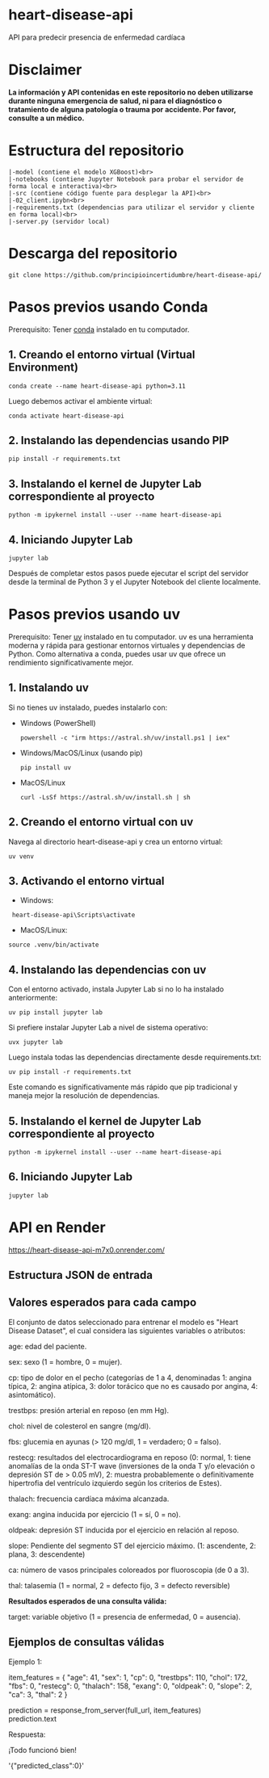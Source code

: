 # heart-disease-api
API para predecir presencia de enfermedad cardíaca

# Disclaimer
**La información y API contenidas en este repositorio no deben utilizarse durante ninguna emergencia de salud, ni para el diagnóstico o tratamiento de alguna patología o trauma por accidente. Por favor, consulte a un médico.**

# Estructura del repositorio

```
|-model (contiene el modelo XGBoost)<br>
|-notebooks (contiene Jupyter Notebook para probar el servidor de forma local e interactiva)<br>
|-src (contiene código fuente para desplegar la API)<br>
|-02_client.ipybn<br>
|-requirements.txt (dependencias para utilizar el servidor y cliente en forma local)<br>
|-server.py (servidor local)
```
# Descarga del repositorio
```
git clone https://github.com/principioincertidumbre/heart-disease-api/
``` 

# Pasos previos usando Conda

Prerequisito: Tener [conda]( https://docs.conda.io/en/latest/contributing.html) instalado en tu computador.
## 1. Creando el entorno virtual (Virtual Environment)
```
conda create --name heart-disease-api python=3.11
```
Luego debemos activar el ambiente virtual:

```
conda activate heart-disease-api
```
## 2. Instalando las dependencias usando PIP
```
pip install -r requirements.txt
```
## 3. Instalando el kernel de Jupyter Lab correspondiente al proyecto
```
python -m ipykernel install --user --name heart-disease-api
``` 
## 4. Iniciando Jupyter Lab
```
jupyter lab
```
Después de completar estos pasos puede ejecutar el script del servidor desde la terminal de Python 3 y el Jupyter Notebook del cliente localmente.

# Pasos previos usando uv

Prerequisito: Tener [uv](https://docs.astral.sh/uv/) instalado en tu computador.
uv es una herramienta moderna y rápida para gestionar entornos virtuales y dependencias de Python. Como alternativa a conda, puedes usar uv que ofrece un rendimiento significativamente mejor.

## 1. Instalando uv

Si no tienes uv instalado, puedes instalarlo con:

* Windows (PowerShell)
  ```
  powershell -c "irm https://astral.sh/uv/install.ps1 | iex"
  ``` 
  
* Windows/MacOS/Linux (usando pip)
  ``` 
  pip install uv
  ```
* MacOS/Linux
  ```
  curl -LsSf https://astral.sh/uv/install.sh | sh
  ```

## 2. Creando el entorno virtual con uv
Navega al directorio heart-disease-api y crea un entorno virtual:
 ```
 uv venv
 ```
## 3. Activando el entorno virtual

 * Windows:
 
 ```
  heart-disease-api\Scripts\activate
```
* MacOS/Linux:
 ```  
 source .venv/bin/activate
```
## 4. Instalando las dependencias con uv

Con el entorno activado, instala Jupyter Lab si no lo ha instalado anteriormente:

```
uv pip install jupyter lab
```
Si prefiere instalar Jupyter Lab a nivel de sistema operativo:
``` 
uvx jupyter lab
```
Luego instala todas las dependencias directamente desde requirements.txt:
``` 
uv pip install -r requirements.txt
```
Este comando es significativamente más rápido que pip tradicional y maneja mejor la resolución de dependencias.

## 5. Instalando el kernel de Jupyter Lab correspondiente al proyecto
```
python -m ipykernel install --user --name heart-disease-api
``` 
## 6. Iniciando Jupyter Lab
```
jupyter lab
```
# API en Render
https://heart-disease-api-m7x0.onrender.com/

## Estructura JSON de entrada



## Valores esperados para cada campo

El conjunto de datos seleccionado para entrenar el modelo es "Heart Disease Dataset", el cual considera las siguientes variables o atributos:

age: edad del paciente.

sex: sexo (1 = hombre, 0 = mujer).

cp: tipo de dolor en el pecho (categorías de 1 a 4, denominadas 1: angina típica, 2: angina atípica, 3: dolor torácico que no es causado por angina, 4: asintomático).

trestbps: presión arterial en reposo (en mm Hg).

chol: nivel de colesterol en sangre (mg/dl).

fbs: glucemia en ayunas (> 120 mg/dl, 1 = verdadero; 0 = falso).

restecg: resultados del electrocardiograma en reposo (0: normal, 1: tiene anomalías de la onda ST-T wave (inversiones de la onda T y/o elevación o depresión ST de > 0.05 mV), 2: muestra probablemente o definitivamente hipertrofia del ventrículo izquierdo según los criterios de Estes).

thalach: frecuencia cardíaca máxima alcanzada.

exang: angina inducida por ejercicio (1 = sí, 0 = no).

oldpeak: depresión ST inducida por el ejercicio en relación al reposo.

slope: Pendiente del segmento ST del ejercicio máximo. (1: ascendente, 2: plana, 3: descendente)

ca: número de vasos principales coloreados por fluoroscopia (de 0 a 3).

thal: talasemia (1 = normal, 2 = defecto fijo, 3 = defecto reversible)

**Resultados esperados de una consulta válida:**

target: variable objetivo (1 = presencia de enfermedad, 0 = ausencia).

## Ejemplos de consultas válidas

Ejemplo 1:

item_features =  {
    "age": 41,
    "sex": 1,
    "cp":  0,
    "trestbps": 110,
    "chol": 172,
    "fbs":  0,
    "restecg": 0,
    "thalach": 158,
    "exang": 0,
    "oldpeak": 0,
    "slope": 2,
    "ca": 3,
    "thal": 2
}

prediction = response_from_server(full_url, item_features)<br>
prediction.text

Respuesta:

¡Todo funcionó bien!

'{"predicted_class":0}'





